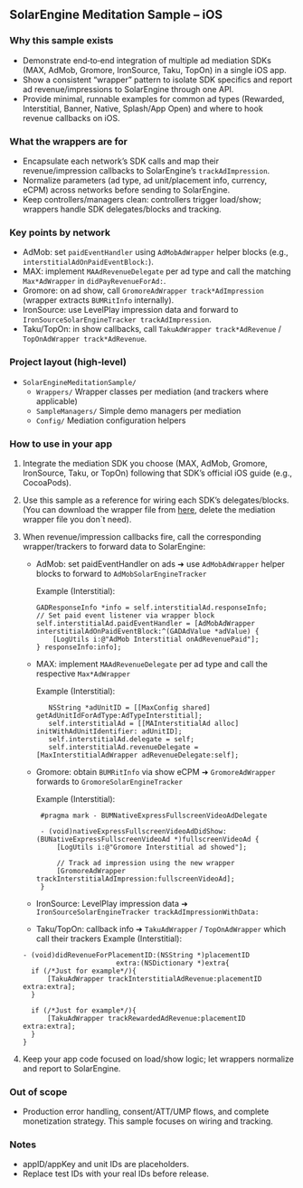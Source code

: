 ## SolarEngine Meditation Sample – iOS

### Why this sample exists

- Demonstrate end‑to‑end integration of multiple ad mediation SDKs (MAX, AdMob, Gromore, IronSource, Taku, TopOn) in a single iOS app.
- Show a consistent “wrapper” pattern to isolate SDK specifics and report ad revenue/impressions to SolarEngine through one API.
- Provide minimal, runnable examples for common ad types (Rewarded, Interstitial, Banner, Native, Splash/App Open) and where to hook revenue callbacks on iOS.

### What the wrappers are for

- Encapsulate each network’s SDK calls and map their revenue/impression callbacks to SolarEngine’s `trackAdImpression`.
- Normalize parameters (ad type, ad unit/placement info, currency, eCPM) across networks before sending to SolarEngine.
- Keep controllers/managers clean: controllers trigger load/show; wrappers handle SDK delegates/blocks and tracking.

### Key points by network

- AdMob: set `paidEventHandler` using `AdMobAdWrapper` helper blocks (e.g., `interstitialAdOnPaidEventBlock:`).
- MAX: implement `MAAdRevenueDelegate` per ad type and call the matching `Max*AdWrapper` in `didPayRevenueForAd:`.
- Gromore: on ad show, call `GromoreAdWrapper track*AdImpression` (wrapper extracts `BUMRitInfo` internally).
- IronSource: use LevelPlay impression data and forward to `IronSourceSolarEngineTracker trackAdImpression`.
- Taku/TopOn: in show callbacks, call `TakuAdWrapper track*AdRevenue` / `TopOnAdWrapper track*AdRevenue`.

### Project layout (high‑level)

- `SolarEngineMeditationSample/`
  - `Wrappers/` Wrapper classes per mediation (and trackers where applicable)
  - `SampleManagers/` Simple demo managers per mediation
  - `Config/` Mediation configuration helpers

### How to use in your app

1) Integrate the mediation SDK you choose (MAX, AdMob, Gromore, IronSource, Taku, or TopOn) following that SDK’s official iOS guide (e.g., CocoaPods).
2) Use this sample as a reference for wiring each SDK’s delegates/blocks.(You can download the wrapper file from [here](https://github.com/solarengine-sdk/SolarEngineMeditationSample-iOS/blob/main/Wrappers.zip), delete the mediation wrapper file you don`t need). 
3) When revenue/impression callbacks fire, call the corresponding wrapper/trackers to forward data to SolarEngine:
   - AdMob: set paidEventHandler on ads ➜ use `AdMobAdWrapper` helper blocks to forward to `AdMobSolarEngineTracker`
     
      Example (Interstitial):
      ```objc
      GADResponseInfo *info = self.interstitialAd.responseInfo;
      // Set paid event listener via wrapper block
      self.interstitialAd.paidEventHandler = [AdMobAdWrapper interstitialAdOnPaidEventBlock:^(GADAdValue *adValue) {
          [LogUtils i:@"AdMob Interstitial onAdRevenuePaid"];
      } responseInfo:info];
      ```     
   - MAX: implement `MAAdRevenueDelegate` per ad type and call the respective `Max*AdWrapper`
     
     Example (Interstitial):
     ```objc
        NSString *adUnitID = [[MaxConfig shared] getAdUnitIdForAdType:AdTypeInterstitial];
        self.interstitialAd = [[MAInterstitialAd alloc] initWithAdUnitIdentifier: adUnitID];
        self.interstitialAd.delegate = self;
        self.interstitialAd.revenueDelegate = [MaxInterstitialAdWrapper adRevenueDelegate:self];             
     ```
   - Gromore: obtain `BUMRitInfo` via show eCPM ➜ `GromoreAdWrapper` forwards to `GromoreSolarEngineTracker`
     
     Example (Interstitial):
     ```objc
      #pragma mark - BUMNativeExpressFullscreenVideoAdDelegate

      - (void)nativeExpressFullscreenVideoAdDidShow:(BUNativeExpressFullscreenVideoAd *)fullscreenVideoAd {
          [LogUtils i:@"Gromore Interstitial ad showed"];
          
          // Track ad impression using the new wrapper
          [GromoreAdWrapper trackInterstitialAdImpression:fullscreenVideoAd];
      }
     ```
   - IronSource: LevelPlay impression data ➜ `IronSourceSolarEngineTracker trackAdImpressionWithData:`
   - Taku/TopOn: callback info ➜ `TakuAdWrapper` / `TopOnAdWrapper` which call their trackers
   Example (Interstitial):
    ```objc
    - (void)didRevenueForPlacementID:(NSString *)placementID
                           extra:(NSDictionary *)extra{
      if (/*Just for example*/){
          [TakuAdWrapper trackInterstitialAdRevenue:placementID extra:extra];
      }

      if (/*Just for example*/){
          [TakuAdWrapper trackRewardedAdRevenue:placementID extra:extra];
      }
    }
    ```


4) Keep your app code focused on load/show logic; let wrappers normalize and report to SolarEngine.

### Out of scope

- Production error handling, consent/ATT/UMP flows, and complete monetization strategy. This sample focuses on wiring and tracking.

### Notes

- appID/appKey and unit IDs are placeholders.
- Replace test IDs with your real IDs before release.


